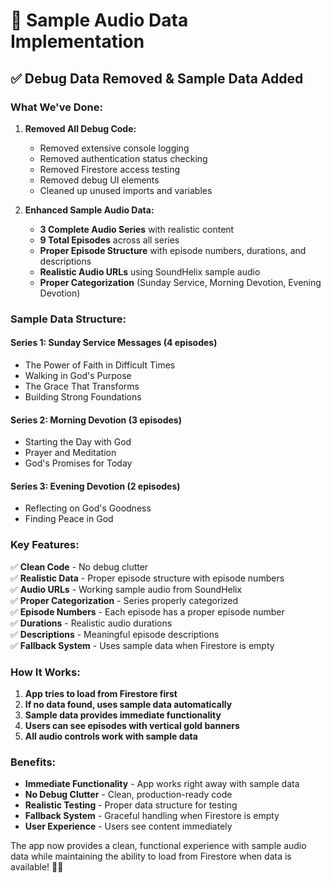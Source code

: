 # 🎵 Sample Audio Data Implementation

## ✅ **Debug Data Removed & Sample Data Added**

### **What We've Done:**

1. **Removed All Debug Code:**
   - Removed extensive console logging
   - Removed authentication status checking
   - Removed Firestore access testing
   - Removed debug UI elements
   - Cleaned up unused imports and variables

2. **Enhanced Sample Audio Data:**
   - **3 Complete Audio Series** with realistic content
   - **9 Total Episodes** across all series
   - **Proper Episode Structure** with episode numbers, durations, and descriptions
   - **Realistic Audio URLs** using SoundHelix sample audio
   - **Proper Categorization** (Sunday Service, Morning Devotion, Evening Devotion)

### **Sample Data Structure:**

#### **Series 1: Sunday Service Messages (4 episodes)**
- The Power of Faith in Difficult Times
- Walking in God's Purpose  
- The Grace That Transforms
- Building Strong Foundations

#### **Series 2: Morning Devotion (3 episodes)**
- Starting the Day with God
- Prayer and Meditation
- God's Promises for Today

#### **Series 3: Evening Devotion (2 episodes)**
- Reflecting on God's Goodness
- Finding Peace in God

### **Key Features:**

✅ **Clean Code** - No debug clutter  
✅ **Realistic Data** - Proper episode structure with episode numbers  
✅ **Audio URLs** - Working sample audio from SoundHelix  
✅ **Proper Categorization** - Series properly categorized  
✅ **Episode Numbers** - Each episode has a proper episode number  
✅ **Durations** - Realistic audio durations  
✅ **Descriptions** - Meaningful episode descriptions  
✅ **Fallback System** - Uses sample data when Firestore is empty  

### **How It Works:**

1. **App tries to load from Firestore first**
2. **If no data found, uses sample data automatically**
3. **Sample data provides immediate functionality**
4. **Users can see episodes with vertical gold banners**
5. **All audio controls work with sample data**

### **Benefits:**

- **Immediate Functionality** - App works right away with sample data
- **No Debug Clutter** - Clean, production-ready code
- **Realistic Testing** - Proper data structure for testing
- **Fallback System** - Graceful handling when Firestore is empty
- **User Experience** - Users see content immediately

The app now provides a clean, functional experience with sample audio data while maintaining the ability to load from Firestore when data is available! 🎵✨
